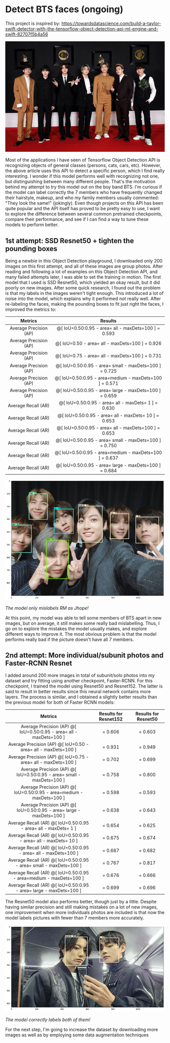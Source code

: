 # Detect BTS faces (ongoing)

This project is inspired by: https://towardsdatascience.com/build-a-taylor-swift-detector-with-the-tensorflow-object-detection-api-ml-engine-and-swift-82707f5b4a56

![](https://github.com/irenechang1510/detect-bts-faces/blob/main/images/BTS%20Announced%20as%20Louis%20Vuitton....jpg)

Most of the applications I have seen of Tensorflow Object Detection API is recognizing objects of general classes (persons, cats, cars, etc). However, the above article uses this API to detect a specific person, which I find really interesting. I wonder if this model performs well with recognizing not one, but distinguishing between many different people. That's the motivation behind my attempt to try this model out on the boy band BTS. I'm curious if the model can label correctly the 7 members who have frequently changed their hairstyle, makeup, and who my family members usually commented: "They look the same!" (jokingly). Even though projects on this API has been quite popular and the API itself has proved to be pretty easy to use, I want to explore the difference between several common pretrained checkpoints, compare their performance, and see if I can find a way to tune these models to perform better.

## 1st attempt: SSD Resnet50 + tighten the pounding boxes

Being a newbie in this Object Detection playground, I downloaded only 200 images on this first attempt, and all of these images are group photos. After reading and following a lot of examples on this Object Detection API, and many failed attempts later, I was able to set the training in motion. The first model that I used is SSD Resnet50, which yielded an okay result, but it did poorly on new images. After some quick research, I found out the problem is that my labels in the images weren't tight enough. This introduced a lot of noise into the model, which explains why it performed not really well. After re-labeling the faces, making the pounding boxes to fit just right the faces, I improved the metrics to:

| Metrics |Results | 
| :---: | :---: |
| Average Precision  (AP) | @[ IoU=0.50:0.95 - area=   all - maxDets=100 ] = 0.593 |
| Average Precision  (AP) | @[ IoU=0.50      - area=   all - maxDets=100 ] = 0.926 |
| Average Precision  (AP) | @[ IoU=0.75      - area=   all - maxDets=100 ] = 0.731 |
| Average Precision  (AP) | @[ IoU=0.50:0.95 - area= small - maxDets=100 ] = 0.725 |
| Average Precision  (AP) | @[ IoU=0.50:0.95 - area=medium - maxDets=100 ] = 0.571 |
| Average Precision  (AP) | @[ IoU=0.50:0.95 - area= large - maxDets=100 ] = 0.659 |
| Average Recall     (AR) | @[ IoU=0.50:0.95 - area=   all - maxDets=  1 ] = 0.630 |
| Average Recall     (AR) | @[ IoU=0.50:0.95 - area=   all - maxDets= 10 ] = 0.653 |
| Average Recall     (AR) | @[ IoU=0.50:0.95 - area=   all - maxDets=100 ] = 0.653 |
| Average Recall     (AR) | @[ IoU=0.50:0.95 - area= small - maxDets=100 ] = 0.750 |
| Average Recall     (AR) | @[ IoU=0.50:0.95 - area=medium - maxDets=100 ] = 0.637 |
| Average Recall     (AR) | @[ IoU=0.50:0.95 - area= large - maxDets=100 ] = 0.684 |

![](https://github.com/irenechang1510/detect-bts-faces/blob/main/images/result.png)

*_The model only mislabels RM as Jhope!_*

At this point, my model was able to tell some members of BTS apart in new images, but on average, it still makes some really bad mislabelling. Thus, I go on to explore the mistakes the model usually makes, and explore different ways to improve it. The most obvious problem is that the model performs really bad if the picture doesn't have all 7 members.

## 2nd attempt: More individual/subunit photos and Faster-RCNN Resnet

I added around 200 more images in total of subunit/solo photos into my dataset and try fitting using another checkpoint, Faster-RCNN. For this checkpoint, I trained the model using Resnet50 and Resnet152. The latter is said to result in better results since this neural network contains more layers. The process is similar, and I obtained a slightly better results than the previous model for both of Faster RCNN models:

| Metrics | Results for Resnet152| Results for Resnet50 | 
| :---: | :---: |  :---: |
| Average Precision  (AP) @[ IoU=0.50:0.95 - area=   all - maxDets=100 ] | = 0.606 | = 0.603|
| Average Precision  (AP) @[ IoU=0.50      - area=   all - maxDets=100 ] | = 0.931 | = 0.949|
| Average Precision  (AP) @[ IoU=0.75      - area=   all - maxDets=100 ] | = 0.702 | = 0.699|
| Average Precision  (AP) @[ IoU=0.50:0.95 - area= small - maxDets=100 ] | = 0.758 | = 0.800|
| Average Precision  (AP) @[ IoU=0.50:0.95 - area=medium - maxDets=100 ] | = 0.598 | = 0.593|
| Average Precision  (AP) @[ IoU=0.50:0.95 - area= large - maxDets=100 ] | = 0.638 | = 0.643|
| Average Recall     (AR) @[ IoU=0.50:0.95 - area=   all - maxDets=  1 ] | = 0.654 | = 0.625|
| Average Recall     (AR) @[ IoU=0.50:0.95 - area=   all - maxDets= 10 ] | = 0.675 | = 0.674|
| Average Recall     (AR) @[ IoU=0.50:0.95 - area=   all - maxDets=100 ] | = 0.687 | = 0.682|
| Average Recall     (AR) @[ IoU=0.50:0.95 - area= small - maxDets=100 ] | = 0.767 | = 0.817|
| Average Recall     (AR) @[ IoU=0.50:0.95 - area=medium - maxDets=100 ] | = 0.676 | = 0.666|
| Average Recall     (AR) @[ IoU=0.50:0.95 - area= large - maxDets=100 ] | = 0.699 | = 0.696|

The Resnet50 model also performs better, though just by a little. Despite having similar precision and still making mistakes on a lot of new images, one improvement when more individuals photos are included is that now the model labels pictures with fewer than 7 members more accurately.

![](https://github.com/irenechang1510/detect-bts-faces/blob/main/images/result2.png)

*_The model correctly labels both of them!_*

For the next step, I'm going to increase the dataset by downloading more images as well as by employing some data augmentation techniques
